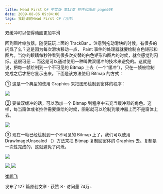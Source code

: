 ```yaml
---
title: Head First C# 中文版 第13章 控件和图形 page608
date: 2009-08-06 09:04:00
tags: 我翻译的Head First C#（习作）
---
```

双缓冲可以使得动画更加平滑

  

回到图片缩放器，随便玩玩上面的  TrackBar  。注意到拖动滑块的时候，有很多的闪烁了么？这是因为每次滑块移动一点，  Paint
事件的处理器就要绘制白色矩形和图片。当你的眼睛每秒钟看到很多次交替的白色矩形和图片的时候，就会感觉到闪烁。这很可恶  ...
而这是可以通过使用一种叫做双缓冲的技术来避免的。这就是说，把每一帧绘制到一个不可见的  Bitmap
上去（一个“缓冲”），只在一帧被绘制完成之后才把它显示出来。下面是该方法使用  Bitmap  的方式：

  

①  这是一个典型的使用  Graphics  来把图形绘制到窗体的程序：

  

![](https://p-blog.csdn.net/images/p_blog_csdn_net/cuipengfei1/EntryImages/20090806/2009-08-06_08-44-05.jpg)

②  要做双缓冲的话，可以添加一个  Bitmap
到程序中去充当缓冲器的角色。这样，每当窗体或者控件需要重绘的时候，图形就可以绘制到缓冲器上而不是窗体上去。

  

![](https://p-blog.csdn.net/images/p_blog_csdn_net/cuipengfei1/EntryImages/20090806/2009-08-06_08-49-57.jpg)

③  现在一帧已经绘制到一个不可见的  Bitmap  上了，我们可以使用  DrawImageUnscaled  （）方法来把  Bitmap
复制回窗体的  Graphics  去。复制是一次性完成的，这就避免了闪烁。

  

![](https://p-blog.csdn.net/images/p_blog_csdn_net/cuipengfei1/EntryImages/20090806/2009-08-06_09-02-33.jpg)



[ ![](https://profile.csdnimg.cn/5/2/5/3_cuipengfei1)
![](https://g.csdnimg.cn/static/user-reg-year/1x/11.png)
](https://blog.csdn.net/cuipengfei1)

[ 崔鹏飞 ](https://blog.csdn.net/cuipengfei1)

发布了127 篇原创文章  ·  获赞 8  ·  访问量 74万+

